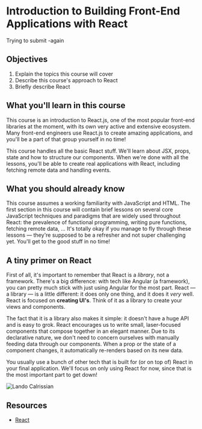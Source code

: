 # Introduction to Building Front-End Applications with React
Trying to submit -again

## Objectives
1. Explain the topics this course will cover
2. Describe this course's approach to React
3. Briefly describe React

## What you'll learn in this course
This course is an introduction to React.js, one of the most popular front-end libraries at the moment, with its own very active and extensive ecosystem. Many front-end engineers use React.js to create amazing applications, and you'll be a part of that group yourself in no time!

This course handles all the basic React stuff. We'll learn about JSX, props, state and how to structure our components. When we're done with all the lessons, you'll be able to create real applications with React, including fetching remote data and handling events.

## What you should already know
This course assumes a working familiarity with JavaScript and HTML. The first section in this course will contain brief lessons on several core JavaScript techniques and paradigms that are widely used throughout React: the prevalence of functional programming, writing pure functions, fetching remote data, ... It's totally okay if you manage to fly through these lessons — they're supposed to be a refresher and not super challenging yet. You'll get to the good stuff in no time!

## A tiny primer on React
First of all, it's important to remember that React is a _library_, not a framework. There's a big difference: with tech like Angular (a framework), you can pretty much stick with just using Angular for the most part. React — a library — is a little different: it does only one thing, and it does it _very_ well. React is focused on **creating UI's**. Think of it as a library to create your views and components.

The fact that it is a library also makes it simple: it doesn't have a huge API and is easy to grok. React encourages us to write small, laser-focused components that compose together in an elegant manner. Due to its declarative nature, we don't need to concern ourselves with manually feeding data through our components. When a prop or the state of a component changes, it automatically re-renders based on its new data.

You usually use a bunch of other tech that is built for (or on top of) React in your final application. We'll focus on only using React for now, since that is the most important part to get down!

![Lando Calrissian](https://media.giphy.com/media/3ornk7TgUdhjhTYgta/giphy.gif)


## Resources
- [React](https://facebook.github.io/react/)
